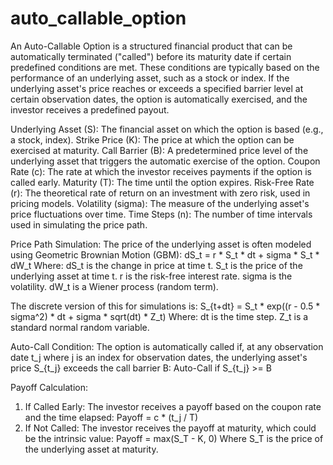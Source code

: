 # auto_callable_option


An Auto-Callable Option is a structured financial product that can be automatically terminated ("called") before its maturity date if certain predefined conditions are met. These conditions are typically based on the performance of an underlying asset, such as a stock or index. If the underlying asset's price reaches or exceeds a specified barrier level at certain observation dates, the option is automatically exercised, and the investor receives a predefined payout.



Underlying Asset (S): The financial asset on which the option is based (e.g., a stock, index).
Strike Price (K): The price at which the option can be exercised at maturity.
Call Barrier (B): A predetermined price level of the underlying asset that triggers the automatic exercise of the option.
Coupon Rate (c): The rate at which the investor receives payments if the option is called early.
Maturity (T): The time until the option expires.
Risk-Free Rate (r): The theoretical rate of return on an investment with zero risk, used in pricing models.
Volatility (sigma): The measure of the underlying asset's price fluctuations over time.
Time Steps (n): The number of time intervals used in simulating the price path.


Price Path Simulation: The price of the underlying asset is often modeled using Geometric Brownian Motion (GBM):
dS_t = r * S_t * dt + sigma * S_t * dW_t
Where:
dS_t is the change in price at time t.
S_t is the price of the underlying asset at time t.
r is the risk-free interest rate.
sigma is the volatility.
dW_t is a Wiener process (random term).

The discrete version of this for simulations is:
S_{t+dt} = S_t * exp((r - 0.5 * sigma^2) * dt + sigma * sqrt(dt) * Z_t)
Where:
dt is the time step.
Z_t is a standard normal random variable.

Auto-Call Condition: The option is automatically called if, at any observation date t_j where j is an index for observation dates, the underlying asset's price S_{t_j} exceeds the call barrier B:
Auto-Call if S_{t_j} >= B

Payoff Calculation:
1) If Called Early: The investor receives a payoff based on the coupon rate and the time elapsed:
Payoff = c * (t_j / T)
2) If Not Called: The investor receives the payoff at maturity, which could be the intrinsic value:
Payoff = max(S_T - K, 0)
Where S_T is the price of the underlying asset at maturity.
